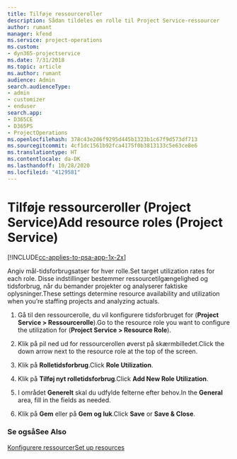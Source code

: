 ```yaml
---
title: Tilføje ressourceroller
description: Sådan tildeles en rolle til Project Service-ressourcer
author: rumant
manager: kfend
ms.service: project-operations
ms.custom:
- dyn365-projectservice
ms.date: 7/31/2018
ms.topic: article
ms.author: rumant
audience: Admin
search.audienceType:
- admin
- customizer
- enduser
search.app:
- D365CE
- D365PS
- ProjectOperations
ms.openlocfilehash: 378c43e206f9295d445b1323b1c67f9d573df713
ms.sourcegitcommit: 4cf1dc1561b92fca4175f0b3813133c5e63ce8e6
ms.translationtype: HT
ms.contentlocale: da-DK
ms.lasthandoff: 10/28/2020
ms.locfileid: "4129581"
---
```

# <a name="add-resource-roles-project-service"></a><span data-ttu-id="6e7db-103">Tilføje ressourceroller (Project Service)</span><span class="sxs-lookup"><span data-stu-id="6e7db-103">Add resource roles (Project Service)</span></span>

[!INCLUDE[cc-applies-to-psa-app-1x-2x](../includes/cc-applies-to-psa-app-1x-2x.md)]

<span data-ttu-id="6e7db-104">Angiv mål-tidsforbrugsatser for hver rolle.</span><span class="sxs-lookup"><span data-stu-id="6e7db-104">Set target utilization rates for each role.</span></span> <span data-ttu-id="6e7db-105">Disse indstillinger bestemmer ressourcetilgængelighed og tidsforbrug, når du bemander projekter og analyserer faktiske oplysninger.</span><span class="sxs-lookup"><span data-stu-id="6e7db-105">These settings determine resource availability and utilization when you’re staffing projects and analyzing actuals.</span></span>  
  
1.  <span data-ttu-id="6e7db-106">Gå til den ressourcerolle, du vil konfigurere tidsforbruget for (**Project Service > Ressourcerolle**).</span><span class="sxs-lookup"><span data-stu-id="6e7db-106">Go to the resource role you want to configure the utilization for (**Project Service > Resource Role**).</span></span>  
  
2.  <span data-ttu-id="6e7db-107">Klik på pil ned ud for ressourcerollen øverst på skærmbilledet.</span><span class="sxs-lookup"><span data-stu-id="6e7db-107">Click the down arrow next to the resource role at the top of the screen.</span></span>  
  
3.  <span data-ttu-id="6e7db-108">Klik på **Rolletidsforbrug**.</span><span class="sxs-lookup"><span data-stu-id="6e7db-108">Click **Role Utilization**.</span></span>  
  
4.  <span data-ttu-id="6e7db-109">Klik på **Tilføj nyt rolletidsforbrug**.</span><span class="sxs-lookup"><span data-stu-id="6e7db-109">Click **Add New Role Utilization**.</span></span>  
  
5.  <span data-ttu-id="6e7db-110">I området **Generelt** skal du udfylde felterne efter behov.</span><span class="sxs-lookup"><span data-stu-id="6e7db-110">In the **General** area, fill in the fields as needed.</span></span>  
  
6.  <span data-ttu-id="6e7db-111">Klik på **Gem** eller på **Gem og luk**.</span><span class="sxs-lookup"><span data-stu-id="6e7db-111">Click **Save** or **Save & Close**.</span></span>  
  
### <a name="see-also"></a><span data-ttu-id="6e7db-112">Se også</span><span class="sxs-lookup"><span data-stu-id="6e7db-112">See Also</span></span>  
 [<span data-ttu-id="6e7db-113">Konfigurere ressourcer</span><span class="sxs-lookup"><span data-stu-id="6e7db-113">Set up resources</span></span>](../psa/set-up-resources.md)
